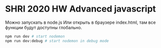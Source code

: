 # SHRI 2020 HW Advanced javascript

Можно запускать в node.js
Или открыть в браузере index.html, там все функции будут доступны глобально.

```bash
npm run dev # start nodemon
npm run dev:debug # start nodemon in debug mode
```
